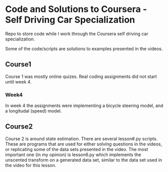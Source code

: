 # Code and Solutions to Coursera - Self Driving Car Specialization

Repo to store code while I work through the Coursera self driving car specialization.

Some of the code/scripts are solutions to examples presented in the videos.


## Course1
Course 1 was mostly online quizes. Real coding assignments did not start until week 4.

### Week4
In week 4 the assignments were implementing a bicycle steering model, and a longitudal (speed) model.

## Course2 
Course 2 is around state estimation.
There are several lesson#.py scripts. These are programs that are used for either solving questions in the videos, or replicating some of the data sets presented in the video.
The most important one (in my opinion) is lesson6.py which implements the unscented transform on a generated data set, similar to the data set used in the video for this lesson.
 
